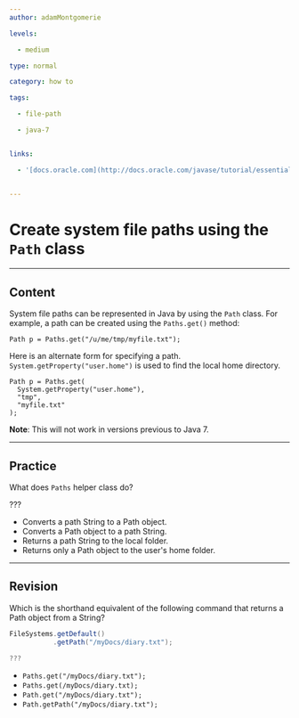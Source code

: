 ```yaml
---
author: adamMontgomerie

levels:

  - medium

type: normal

category: how to

tags:

  - file-path

  - java-7


links:

  - '[docs.oracle.com](http://docs.oracle.com/javase/tutorial/essential/io/pathOps.html){website}'


---
```


# Create system file paths using the `Path` class

---
## Content

System file paths can be represented in Java by using the `Path` class. For example, a path can be created using the `Paths.get()` method:
```
Path p = Paths.get("/u/me/tmp/myfile.txt");
```
Here is an alternate form for specifying a path. `System.getProperty("user.home")` is used to find the local home directory.
```
Path p = Paths.get(
  System.getProperty("user.home"),
  "tmp", 
  "myfile.txt"
);
```
**Note**: This will not work in versions previous to Java 7.

---
## Practice

What does `Paths` helper class do?

???

* Converts a path String to a Path object.
* Converts a Path object to a path String.
* Returns a path String to the local folder.
* Returns only a Path object to the user's home folder.

---
## Revision

Which is the shorthand equivalent of the following command that returns a Path object from a String?
```java
FileSystems.getDefault()
           .getPath("/myDocs/diary.txt");

???
```

* `Paths.get("/myDocs/diary.txt");`
* `Paths.get(/myDocs/diary.txt);`
* `Path.get("/myDocs/diary.txt");`
* `Path.getPath("/myDocs/diary.txt");`

